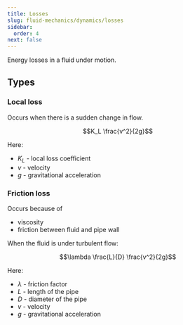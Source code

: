 ```yaml
---
title: Losses
slug: fluid-mechanics/dynamics/losses
sidebar:
  order: 4
next: false
---
```


Energy losses in a fluid under motion.

## Types

### Local loss

Occurs when there is a sudden change in flow.

```math
K_L
\frac{v^2}{2g}
```

Here:

- $K_L$ - local loss coefficient
- $v$ - velocity
- $g$ - gravitational acceleration

### Friction loss

Occurs because of

- viscosity
- friction between fluid and pipe wall

When the fluid is under turbulent flow:

```math
\lambda
\frac{L}{D}
\frac{v^2}{2g}
```

Here:

- $\lambda$ - friction factor
- $L$ - length of the pipe
- $D$ - diameter of the pipe
- $v$ - velocity
- $g$ - gravitational acceleration
